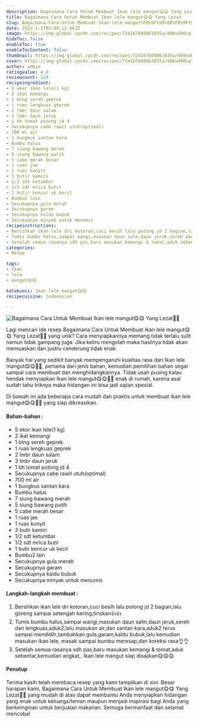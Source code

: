 ```yaml
---
description: Bagaimana Cara Untuk Membuat Ikan lele mangut😋😋 Yang Lezat"
title: Bagaimana Cara Untuk Membuat Ikan lele mangut😋😋 Yang Lezat
slug: Bagaimana-Cara-Untuk-Membuat-Ikan-lele-mangut%F0%9F%98%8B%F0%9F%98%8B-Yang-Lezat
date: 2022-1-1T03:09:12.063Z
image: https://img-global.cpcdn.com/recipes/724167608063835a/400x400cq70/photo.jpg
hideToc: false
enableToc: true
enableTocContent: false
thumbnail: https://img-global.cpcdn.com/recipes/724167608063835a/400x400cq70/photo.jpg
cover: https://img-global.cpcdn.com/recipes/724167608063835a/400x400cq70/photo.jpg
author: admin
ratingvalue: 4.8
reviewcount: 124
recipeingredient:
- 5 ekor ikan lele(1 kg)
- 2 ikat kemangi
- 1 btng sereh geprek
- 1 ruas lengkuas geprek
- 2 lmbr daun salam
- 3 lmbr daun jeruk
- 1 bh tomat potong jd 4
- Secukupnya cabe rawit utuh(optimal)
- 700 ml air
- 1 bungkus santan kara
- Bumbu halus
- 7 siung bawang merah
- 5 siung bawang putih
- 5 cabe merah besar
- 1 ruas jae
- 1 ruas kunyit
- 3 butir kamiri
- 1/2 sdt ketumbar
- 1/2 sdt mrica butir
- 1 butir kencur uk kecil
- Bumbu2 lain
- Secukupnya gula merah
- Secukupnya garam
- Secukupnya kaldu bubuk
- Secukupnya minyak untuk menumis
recipeinstructions:
- Bersihkan ikan lele dri kotoran,cuci besih lalu potong jd 2 bagian,lalu goreng sampai setengah kering,tiriskan👍👍
- Tumis bumbu halus,sampai wangi,masukan daun salm,daun jeruk,sereh dan lengkuas,aduk2,lalu masukan air,dan santan kara,aduk2 terus sampai mendidih,tambahkan gula,garam,kaldu bubuk,lalu kemudian masukan ikan lele, masak sampai bumbu meresap,dan koreksi rasa👌👌
- Setelah semua rasanya sdh pas,baru masukan kemangi & tomat,aduk sebentar,kemudian angkat,. Ikan lele mangut siap disajikan😋😋😋
categories:
- Resep

tags:
- Ikan
- lele
- mangut😋😋

katakunci: Ikan lele mangut😋😋
recipecuisine: Indonesian

---
```


![Bagaimana Cara Untuk Membuat Ikan lele mangut😋😋 Yang Lezat👩‍🍳](https://img-global.cpcdn.com/recipes/724167608063835a/400x400cq70/photo.jpg)

Lagi mencari ide resep Bagaimana Cara Untuk Membuat Ikan lele mangut😋😋 Yang Lezat👩‍🍳 yang unik? Cara menyiapkannya memang tidak terlalu sulit namun tidak gampang juga. Jika keliru mengolah maka hasilnya tidak akan memuaskan dan justru cenderung tidak enak.

Banyak hal yang sedikit banyak mempengaruhi kualitas rasa dari Ikan lele mangut😋😋👩‍🍳, pertama dari jenis bahan, kemudian pemilihan bahan segar sampai cara membuat dan menghidangkannya. Tidak usah pusing kalau hendak menyiapkan Ikan lele mangut😋😋👩‍🍳 enak di rumah, karena asal sudah tahu triknya maka hidangan ini bisa jadi sajian spesial.

Di bawah ini ada beberapa cara mudah dan praktis untuk membuat Ikan lele mangut😋😋👩‍🍳 yang siap dikreasikan.

<!--inarticleads1-->

#### Bahan-bahan :

- 5 ekor ikan lele(1 kg)
- 2 ikat kemangi
- 1 btng sereh geprek
- 1 ruas lengkuas geprek
- 2 lmbr daun salam
- 3 lmbr daun jeruk
- 1 bh tomat potong jd 4
- Secukupnya cabe rawit utuh(optimal)
- 700 ml air
- 1 bungkus santan kara
- Bumbu halus
- 7 siung bawang merah
- 5 siung bawang putih
- 5 cabe merah besar
- 1 ruas jae
- 1 ruas kunyit
- 3 butir kamiri
- 1/2 sdt ketumbar
- 1/2 sdt mrica butir
- 1 butir kencur uk kecil
- Bumbu2 lain
- Secukupnya gula merah
- Secukupnya garam
- Secukupnya kaldu bubuk
- Secukupnya minyak untuk menumis

<!--inarticleads2-->

#### Langkah-langkah membuat :

1. Bersihkan ikan lele dri kotoran,cuci besih lalu potong jd 2 bagian,lalu goreng sampai setengah kering,tiriskan👍👍
1. Tumis bumbu halus,sampai wangi,masukan daun salm,daun jeruk,sereh dan lengkuas,aduk2,lalu masukan air,dan santan kara,aduk2 terus sampai mendidih,tambahkan gula,garam,kaldu bubuk,lalu kemudian masukan ikan lele, masak sampai bumbu meresap,dan koreksi rasa👌👌
1. Setelah semua rasanya sdh pas,baru masukan kemangi & tomat,aduk sebentar,kemudian angkat,. Ikan lele mangut siap disajikan😋😋😋

#### Penutup

Terima kasih telah membaca resep yang kami tampilkan di sini. Besar harapan kami, Bagaimana Cara Untuk Membuat Ikan lele mangut😋😋 Yang Lezat👩‍🍳 yang mudah di atas dapat membantu Anda menyiapkan hidangan yang enak untuk keluarga/teman maupun menjadi inspirasi bagi Anda yang berkeinginan untuk berjualan makanan. Semoga bermanfaat dan selamat mencoba!